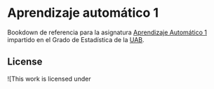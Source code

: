 # Aprendizaje automático 1

Bookdown de referencia para la asignatura  [Aprendizaje Automático 1](https://guies.uab.cat/guies_docents/public/portal/html/2020/assignatura/104870/es) impartido en el Grado de Estadística de la [UAB]().


## License

![This work is licensed under




